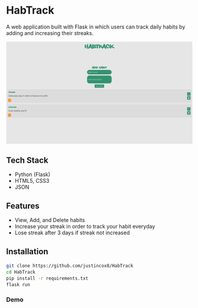 # HabTrack

A web application built with Flask in which users can track daily habits by adding and increasing their streaks.

![screenshot](static/HabTrack.png)

## Tech Stack
- Python (Flask)
- HTML5, CSS3
- JSON

## Features
- View, Add, and Delete habits
- Increase your streak in order to track your habit everyday
- Lose streak after 3 days if streak not increased

## Installation
```bash
git clone https://github.com/justincox8/HabTrack
cd HabTrack
pip install -r requirements.txt
flask run
```
### Demo


